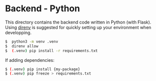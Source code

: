 # Backend - Python

This directory contains the backend code written in Python (with Flask). Using [direnv](https://direnv.net/) is suggested for quickly setting up your environment when developping.

```bash
$  python3 -m venv .venv
$  direnv allow
$  (.venv) pip install -r requirements.txt
```

If adding dependencies:

```bash
$ (.venv) pip install {my-package}
$ (.venv) pip freeze > requirements.txt
```
